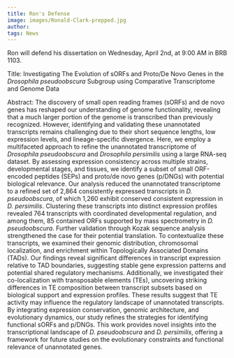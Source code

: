 ```yaml
---
title: Ron's Defense
image: images/Ronald-Clark-prepped.jpg
author: 
tags: News
---
```


Ron will defend his dissertation on Wednesday, April 2nd, at 9:00 AM in BRB 1103.

Title: Investigating The Evolution of sORFs and Proto/De Novo Genes in the *Drosophila pseudoobscura* Subgroup using Comparative Transcriptome and Genome Data

Abstract: The discovery of small open reading frames (sORFs) and de novo genes has reshaped our understanding of genome functionality, revealing that a much larger portion of the genome is transcribed than previously recognized. However, identifying and validating these unannotated transcripts remains challenging due to their short sequence lengths, low expression levels, and lineage-specific divergence. Here, we employ a multifaceted approach to refine the unannotated transcriptome of *Drosophila pseudoobscura* and *Drosophila persimilis* using a large RNA-seq dataset. By assessing expression consistency across multiple strains, developmental stages, and tissues, we identify a subset of small ORF-encoded peptides (SEPs) and proto/de novo genes (p/DNGs) with potential biological relevance.
Our analysis reduced the unannotated transcriptome to a refined set of 2,864 consistently expressed transcripts in *D. pseudoobscura*, of which 1,260 exhibit conserved consistent expression in *D. persimilis*. Clustering these transcripts into distinct expression profiles revealed 764 transcripts with coordinated developmental regulation, and among them, 85 contained ORFs supported by mass spectrometry in *D. pseudoobscura*. Further validation through Kozak sequence analysis strengthened the case for their potential translation.
To contextualize these transcripts, we examined their genomic distribution, chromosomal localization, and enrichment within Topologically Associated Domains (TADs). Our findings reveal significant differences in transcript expression relative to TAD boundaries, suggesting stable gene expression patterns and potential shared regulatory mechanisms. Additionally, we investigated their co-localization with transposable elements (TEs), uncovering striking differences in TE composition between transcript subsets based on biological support and expression profiles. These results suggest that TE activity may influence the regulatory landscape of unannotated transcripts.
By integrating expression conservation, genomic architecture, and evolutionary dynamics, our study refines the strategies for identifying functional sORFs and p/DNGs. This work provides novel insights into the transcriptional landscape of *D. pseudoobscura* and *D. persimilis*, offering a framework for future studies on the evolutionary constraints and functional relevance of unannotated genes.
